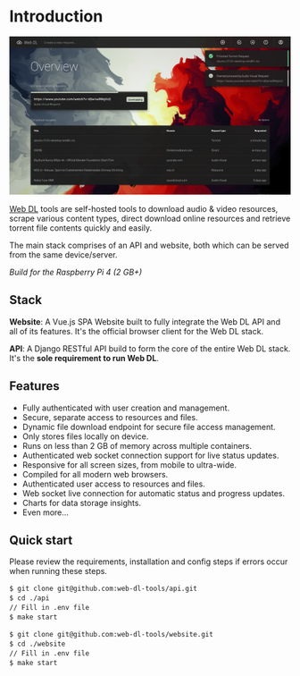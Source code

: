 # Introduction

![Web DL banner](./assets/overview.png)

[Web DL](https://web-dl-tools.github.io) tools are self-hosted tools to download audio & video resources, scrape various content types, direct download online resources and retrieve torrent file contents quickly and easily.

The main stack comprises of an API and website, both which can be served from the same device/server.

_Build for the Raspberry Pi 4 (2 GB+)_

## Stack

**Website**:
A Vue.js SPA Website built to fully integrate the Web DL API and all of its features. 
It's the official browser client for the Web DL stack.

**API**:
A Django RESTful API build to form the core of the entire Web DL stack.
It's the **sole requirement to run Web DL**.


## Features

* Fully authenticated with user creation and management.
* Secure, separate access to resources and files.
* Dynamic file download endpoint for secure file access management.
* Only stores files locally on device.
* Runs on less than 2 GB of memory across multiple containers.
* Authenticated web socket connection support for live status updates.
* Responsive for all screen sizes, from mobile to ultra-wide.
* Compiled for all modern web browsers.
* Authenticated user access to resources and files.
* Web socket live connection for automatic status and progress updates.
* Charts for data storage insights.
* Even more...

## Quick start

Please review the requirements, installation and config steps if errors occur when running these steps.

```bash
$ git clone git@github.com:web-dl-tools/api.git
$ cd ./api
// Fill in .env file
$ make start
```

```bash
$ git clone git@github.com:web-dl-tools/website.git
$ cd ./website
// Fill in .env file
$ make start
```